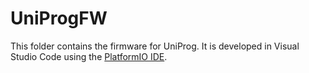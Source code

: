 # UniProgFW

This folder contains the firmware for UniProg.
It is developed in Visual Studio Code using the [PlatformIO IDE](https://platformio.org/).
